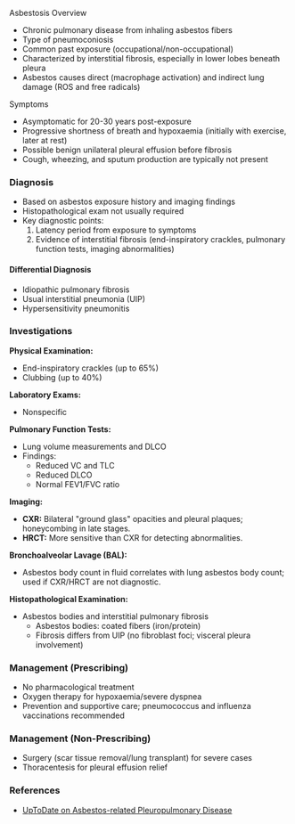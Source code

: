 Asbestosis Overview
- Chronic pulmonary disease from inhaling asbestos fibers
- Type of pneumoconiosis
- Common past exposure (occupational/non-occupational)
- Characterized by interstitial fibrosis, especially in lower lobes beneath pleura
- Asbestos causes direct (macrophage activation) and indirect lung damage (ROS and free radicals)

Symptoms
- Asymptomatic for 20-30 years post-exposure
- Progressive shortness of breath and hypoxaemia (initially with exercise, later at rest)
- Possible benign unilateral pleural effusion before fibrosis
- Cough, wheezing, and sputum production are typically not present

### Diagnosis
- Based on asbestos exposure history and imaging findings
- Histopathological exam not usually required
- Key diagnostic points:
  1. Latency period from exposure to symptoms
  2. Evidence of interstitial fibrosis (end-inspiratory crackles, pulmonary function tests, imaging abnormalities)

#### Differential Diagnosis
- Idiopathic pulmonary fibrosis
- Usual interstitial pneumonia (UIP)
- Hypersensitivity pneumonitis

### Investigations

**Physical Examination:**
- End-inspiratory crackles (up to 65%)
- Clubbing (up to 40%)

**Laboratory Exams:**
- Nonspecific

**Pulmonary Function Tests:**
- Lung volume measurements and DLCO
- Findings:
  - Reduced VC and TLC
  - Reduced DLCO
  - Normal FEV1/FVC ratio

**Imaging:**
- **CXR:** Bilateral "ground glass" opacities and pleural plaques; honeycombing in late stages.
- **HRCT:** More sensitive than CXR for detecting abnormalities.

**Bronchoalveolar Lavage (BAL):**
- Asbestos body count in fluid correlates with lung asbestos body count; used if CXR/HRCT are not diagnostic.

**Histopathological Examination:**
- Asbestos bodies and interstitial pulmonary fibrosis
  - Asbestos bodies: coated fibers (iron/protein)
  - Fibrosis differs from UIP (no fibroblast foci; visceral pleura involvement)

### Management (Prescribing)
- No pharmacological treatment
- Oxygen therapy for hypoxaemia/severe dyspnea
- Prevention and supportive care; pneumococcus and influenza vaccinations recommended

### Management (Non-Prescribing)
- Surgery (scar tissue removal/lung transplant) for severe cases
- Thoracentesis for pleural effusion relief

### References
- [UpToDate on Asbestos-related Pleuropulmonary Disease](https://www.uptodate.com/contents/asbestos-related-pleuropulmonary-disease?search=asbestosis&source=search_result&selectedTitle=1~77&usage_type=default&display_rank=1)